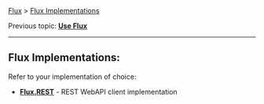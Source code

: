 <span class="breadcrumbs">
    <a href="./">Flux</a> &gt;
    <a href="./04.implementations.html">Flux Implementations</a>
</span>

Previous topic:
[**Use Flux**](03.use.md)

---

## Flux Implementations:

Refer to your implementation of choice:

- [**Flux.REST**](rest/01.introduction.md) - REST WebAPI client implementation